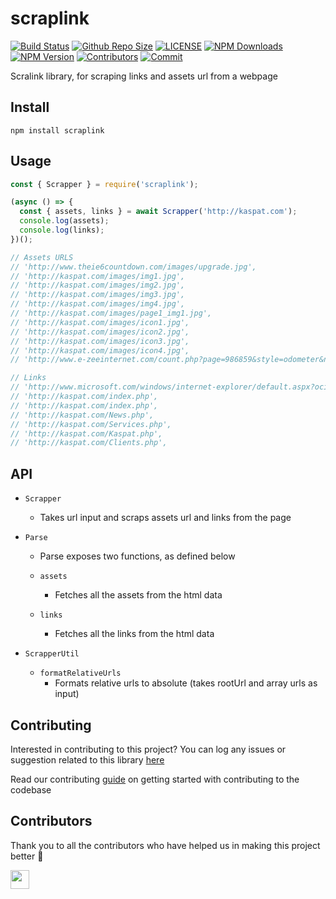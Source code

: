 # scraplink 

[![Build Status](https://travis-ci.com/arshadkazmi42/scraplink.svg?branch=master)](https://travis-ci.com/arshadkazmi42/scraplink)
[![Github Repo Size](https://img.shields.io/github/repo-size/arshadkazmi42/scraplink.svg)](https://github.com/arshadkazmi42/scraplink)
[![LICENSE](https://img.shields.io/npm/l/scraplink.svg)](https://github.com/arshadkazmi42/scraplink/blob/master/LICENSE)
[![NPM Downloads](https://img.shields.io/npm/dt/scraplink.svg)](https://www.npmjs.com/package/scraplink)
[![NPM Version](https://img.shields.io/npm/v/scraplink.svg)](https://www.npmjs.com/package/scraplink)
[![Contributors](https://img.shields.io/github/contributors/arshadkazmi42/scraplink.svg)](https://github.com/arshadkazmi42/scraplink/graphs/contributors)
[![Commit](https://img.shields.io/github/last-commit/arshadkazmi42/scraplink.svg)](https://github.com/arshadkazmi42/scraplink/commits/master)


Scralink library, for scraping links and assets url from a webpage

## Install

```
npm install scraplink
```

## Usage

```javascript
const { Scrapper } = require('scraplink');

(async () => {
  const { assets, links } = await Scrapper('http://kaspat.com');
  console.log(assets);
  console.log(links);
})();

// Assets URLS
// 'http://www.theie6countdown.com/images/upgrade.jpg',
// 'http://kaspat.com/images/img1.jpg',
// 'http://kaspat.com/images/img2.jpg',
// 'http://kaspat.com/images/img3.jpg',
// 'http://kaspat.com/images/img4.jpg',
// 'http://kaspat.com/images/page1_img1.jpg',
// 'http://kaspat.com/images/icon1.jpg',
// 'http://kaspat.com/images/icon2.jpg',
// 'http://kaspat.com/images/icon3.jpg',
// 'http://kaspat.com/images/icon4.jpg',
// 'http://www.e-zeeinternet.com/count.php?page=986859&style=odometer&nbdigits=8&reloads=1'

// Links
// 'http://www.microsoft.com/windows/internet-explorer/default.aspx?ocid=ie6_countdown_bannercode',
// 'http://kaspat.com/index.php',
// 'http://kaspat.com/index.php',
// 'http://kaspat.com/News.php',
// 'http://kaspat.com/Services.php',
// 'http://kaspat.com/Kaspat.php',
// 'http://kaspat.com/Clients.php',
```

## API

- `Scrapper`
  - Takes url input and scraps assets url and links from the page

- `Parse`
  - Parse exposes two functions, as defined below

  - `assets`
    - Fetches all the assets from the html data

  - `links`
    - Fetches all the links from the html data

- `ScrapperUtil`

  - `formatRelativeUrls`
    - Formats relative urls to absolute (takes rootUrl and array urls as input)

## Contributing

Interested in contributing to this project?
You can log any issues or suggestion related to this library [here](https://github.com/arshadkazmi42/scraplink/issues/new)

Read our contributing [guide](CONTRIBUTING.md) on getting started with contributing to the codebase

## Contributors

Thank you to all the contributors who have helped us in making this project better :raised_hands:

<a href="https://github.com/arshadkazmi42"><img src="https://github.com/arshadkazmi42.png" width="30" /></a>
